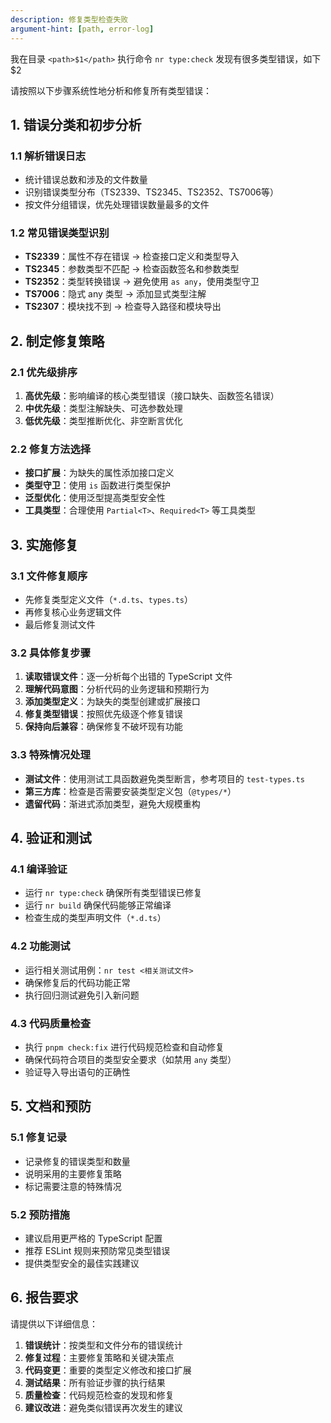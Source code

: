 ```yaml
---
description: 修复类型检查失败
argument-hint: [path, error-log]
---
```


我在目录 `<path>$1</path>` 执行命令 `nr type:check`
发现有很多类型错误，如下
<error-log>$2</error-log>

请按照以下步骤系统性地分析和修复所有类型错误：

## 1. 错误分类和初步分析

### 1.1 解析错误日志
- 统计错误总数和涉及的文件数量
- 识别错误类型分布（TS2339、TS2345、TS2352、TS7006等）
- 按文件分组错误，优先处理错误数量最多的文件

### 1.2 常见错误类型识别
- **TS2339**：属性不存在错误 → 检查接口定义和类型导入
- **TS2345**：参数类型不匹配 → 检查函数签名和参数类型
- **TS2352**：类型转换错误 → 避免使用 `as any`，使用类型守卫
- **TS7006**：隐式 any 类型 → 添加显式类型注解
- **TS2307**：模块找不到 → 检查导入路径和模块导出

## 2. 制定修复策略

### 2.1 优先级排序
1. **高优先级**：影响编译的核心类型错误（接口缺失、函数签名错误）
2. **中优先级**：类型注解缺失、可选参数处理
3. **低优先级**：类型推断优化、非空断言优化

### 2.2 修复方法选择
- **接口扩展**：为缺失的属性添加接口定义
- **类型守卫**：使用 `is` 函数进行类型保护
- **泛型优化**：使用泛型提高类型安全性
- **工具类型**：合理使用 `Partial<T>`、`Required<T>` 等工具类型

## 3. 实施修复

### 3.1 文件修复顺序
- 先修复类型定义文件（`*.d.ts`、`types.ts`）
- 再修复核心业务逻辑文件
- 最后修复测试文件

### 3.2 具体修复步骤
1. **读取错误文件**：逐一分析每个出错的 TypeScript 文件
2. **理解代码意图**：分析代码的业务逻辑和预期行为
3. **添加类型定义**：为缺失的类型创建或扩展接口
4. **修复类型错误**：按照优先级逐个修复错误
5. **保持向后兼容**：确保修复不破坏现有功能

### 3.3 特殊情况处理
- **测试文件**：使用测试工具函数避免类型断言，参考项目的 `test-types.ts`
- **第三方库**：检查是否需要安装类型定义包（`@types/*`）
- **遗留代码**：渐进式添加类型，避免大规模重构

## 4. 验证和测试

### 4.1 编译验证
- 运行 `nr type:check` 确保所有类型错误已修复
- 运行 `nr build` 确保代码能够正常编译
- 检查生成的类型声明文件（`*.d.ts`）

### 4.2 功能测试
- 运行相关测试用例：`nr test <相关测试文件>`
- 确保修复后的代码功能正常
- 执行回归测试避免引入新问题

### 4.3 代码质量检查
- 执行 `pnpm check:fix` 进行代码规范检查和自动修复
- 确保代码符合项目的类型安全要求（如禁用 `any` 类型）
- 验证导入导出语句的正确性

## 5. 文档和预防

### 5.1 修复记录
- 记录修复的错误类型和数量
- 说明采用的主要修复策略
- 标记需要注意的特殊情况

### 5.2 预防措施
- 建议启用更严格的 TypeScript 配置
- 推荐 ESLint 规则来预防常见类型错误
- 提供类型安全的最佳实践建议

## 6. 报告要求

请提供以下详细信息：
1. **错误统计**：按类型和文件分布的错误统计
2. **修复过程**：主要修复策略和关键决策点
3. **代码变更**：重要的类型定义修改和接口扩展
4. **测试结果**：所有验证步骤的执行结果
5. **质量检查**：代码规范检查的发现和修复
6. **建议改进**：避免类似错误再次发生的建议
